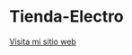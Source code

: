 # Tienda-Electro
<a href="[https://github.com/Christian01Angel/Tienda-Electro/](https://christian01angel.github.io/Tienda-Electro/)">Visita mi sitio web</a>
